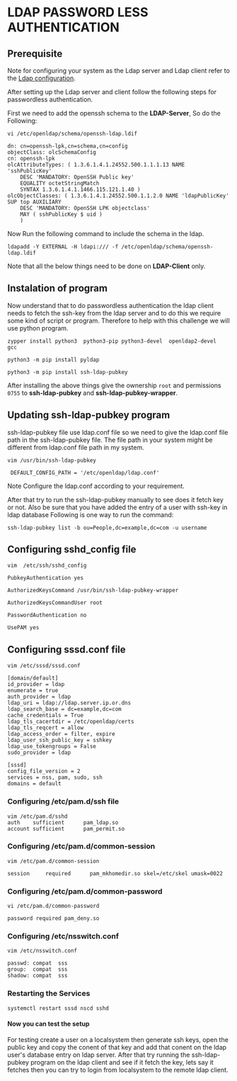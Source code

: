 # LDAP PASSWORD LESS AUTHENTICATION

## Prerequisite

Note for configuring your system as the Ldap server and Ldap client refer to the [Ldap configuration](https://github.com/debeabhijeet/LDAP).

After setting up the Ldap server and client follow the following steps for passwordless authentication.

First we need to add the openssh schema to the **LDAP-Server**, So do the Following:

```shell
vi /etc/openldap/schema/openssh-ldap.ldif

dn: cn=openssh-lpk,cn=schema,cn=config
objectClass: olcSchemaConfig
cn: openssh-lpk
olcAttributeTypes: ( 1.3.6.1.4.1.24552.500.1.1.1.13 NAME 'sshPublicKey'
    DESC 'MANDATORY: OpenSSH Public key'
    EQUALITY octetStringMatch
    SYNTAX 1.3.6.1.4.1.1466.115.121.1.40 )
olcObjectClasses: ( 1.3.6.1.4.1.24552.500.1.1.2.0 NAME 'ldapPublicKey' SUP top AUXILIARY
    DESC 'MANDATORY: OpenSSH LPK objectclass'
    MAY ( sshPublicKey $ uid )
    )
```
Now Run the following command to include the schema in the ldap.

```shell
ldapadd -Y EXTERNAL -H ldapi:/// -f /etc/openldap/schema/openssh-ldap.ldif
```

Note that all the below things need to be done on **LDAP-Client** only.

## Instalation of program

Now understand that to do passwordless authentication the ldap client needs to fetch the ssh-key from the ldap server and to do this we require some kind of script or program. Therefore to help with this challenge we will use python program.

```shell
zypper install python3  python3-pip python3-devel  openldap2-devel  gcc 

python3 -m pip install pyldap

python3 -m pip install ssh-ldap-pubkey
```

After installing the above things give the ownership ``root`` and permissions ``0755`` to **ssh-ldap-pubkey** and **ssh-ldap-pubkey-wrapper**.

## Updating ssh-ldap-pubkey program

ssh-ldap-pubkey file use ldap.conf file so we need to give the ldap.conf file path in the ssh-ldap-pubkey file. The file path in your system might be different from ldap.conf file path in my system.

```shell
vim /usr/bin/ssh-ldap-pubkey

 DEFAULT_CONFIG_PATH = '/etc/openldap/ldap.conf'
```

Note Configure the ldap.conf according to your requirement.

After that try to run the ssh-ldap-pubkey manually to see does it fetch key or not. Also be sure that you have added the entry of a user with ssh-key in ldap database
Following is one way to run the command:

```shell
ssh-ldap-pubkey list -b ou=People,dc=example,dc=com -u username
```

## Configuring sshd_config file

```shell
vim  /etc/ssh/sshd_config 

PubkeyAuthentication yes

AuthorizedKeysCommand /usr/bin/ssh-ldap-pubkey-wrapper

AuthorizedKeysCommandUser root

PasswordAuthentication no

UsePAM yes
```

## Configuring sssd.conf file

```shell
vim /etc/sssd/sssd.conf

[domain/default]
id_provider = ldap
enumerate = true
auth_provider = ldap
ldap_uri = ldap://ldap.server.ip.or.dns
ldap_search_base = dc=example,dc=com
cache_credentials = True
ldap_tls_cacertdir = /etc/openldap/certs
ldap_tls_reqcert = allow
ldap_access_order = filter, expire
ldap_user_ssh_public_key = sshkey
ldap_use_tokengroups = False
sudo_provider = ldap

[sssd]
config_file_version = 2
services = nss, pam, sudo, ssh
domains = default
```

### Configuring /etc/pam.d/ssh file

```shell
vim /etc/pam.d/sshd
auth    sufficient      pam_ldap.so
account sufficient      pam_permit.so
```

### Configuring /etc/pam.d/common-session

```shell
vim /etc/pam.d/common-session

session     required      pam_mkhomedir.so skel=/etc/skel umask=0022
```

### Configuring /etc/pam.d/common-password

```shell
vi /etc/pam.d/common-password

password required pam_deny.so
```

### Configuring /etc/nsswitch.conf

```shell
vim /etc/nsswitch.conf

passwd: compat  sss
group:  compat  sss
shadow: compat  sss
```

### Restarting the Services

```shell
systemctl restart sssd nscd sshd
```

#### Now you can test the setup

For testing create a user on a localsystem then generate ssh keys, open the public key and copy the conent of that key and add that conent on the ldap user's database entry on ldap server. After that try running the ssh-ldap-pubkey program on the ldap client and see if it fetch the key, lets say it fetches then you can try to login from localsystem to the remote ldap client.
